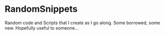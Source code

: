 # RandomSnippets
Random code and Scripts that I create as I go along. Some borrowed, some new. Hopefully useful to someone...
